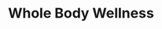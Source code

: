 ---
layout: project-alt
slug: whole-body-wellness
title: Whole Body Wellness
title_html: Whole<br>Body<br>Wellness
description_html: Sed ut perspiciatis unde omnis iste natus error sit voluptatem accusantium doloremque laudantium, totam rem aperiam, eaque ipsa quae ab illo inventore veritatis et quasi architecto beatae vitae dicta sunt explicabo. Nemo enim ipsam voluptatem quia voluptas sit aspernatur aut odit aut fugit, sed quia consequuntur magni dolores eos qui ratione voluptatem sequi nesciunt. Neque porro quisquam est, qui dolorem ipsum quia dolor sit amet, consectetur, adipisci velit, sed quia non numquam eius modi tempora incidunt ut labore et dolore magnam aliquam quaerat voluptatem. Ut enim ad minima veniam, quis nostrum exercitationem ullam corporis suscipit laboriosam, nisi ut aliquid ex ea commodi consequatur? Quis autem vel eum iure reprehenderit qui in ea voluptate velit esse quam nihil molestiae consequatur, vel illum qui dolorem eum fugiat quo voluptas nulla pariatur? 
featured-image: /images/samkalpa-portfolio-4.jpg
gallery: 
  - image: /images/samkalpa-portfolio-1.jpg
    alt-text: a short description
  - image: /images/samkalpa-portfolio-2.jpg
    alt-text: a short description
  - image: /images/samkalpa-portfolio-3.jpg
    alt-text: a short description
---